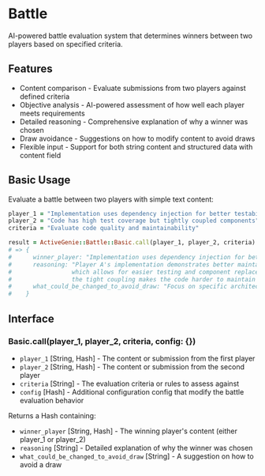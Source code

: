 # Battle
AI-powered battle evaluation system that determines winners between two players based on specified criteria.

## Features
- Content comparison - Evaluate submissions from two players against defined criteria
- Objective analysis - AI-powered assessment of how well each player meets requirements
- Detailed reasoning - Comprehensive explanation of why a winner was chosen
- Draw avoidance - Suggestions on how to modify content to avoid draws
- Flexible input - Support for both string content and structured data with content field

## Basic Usage
Evaluate a battle between two players with simple text content:

```ruby
player_1 = "Implementation uses dependency injection for better testability"
player_2 = "Code has high test coverage but tightly coupled components"
criteria = "Evaluate code quality and maintainability"

result = ActiveGenie::Battle::Basic.call(player_1, player_2, criteria)
# => {
#      winner_player: "Implementation uses dependency injection for better testability",
#      reasoning: "Player A's implementation demonstrates better maintainability through dependency injection, 
#                 which allows for easier testing and component replacement. While Player B has good test coverage, 
#                 the tight coupling makes the code harder to maintain and modify.",
#      what_could_be_changed_to_avoid_draw: "Focus on specific architectural patterns and design principles"
#    }
```

## Interface
### Basic.call(player_1, player_2, criteria, config: {})
- `player_1` [String, Hash] - The content or submission from the first player
- `player_2` [String, Hash] - The content or submission from the second player
- `criteria` [String] - The evaluation criteria or rules to assess against
- `config` [Hash] - Additional configuration config that modify the battle evaluation behavior

Returns a Hash containing:
- `winner_player` [String, Hash] - The winning player's content (either player_1 or player_2)
- `reasoning` [String] - Detailed explanation of why the winner was chosen
- `what_could_be_changed_to_avoid_draw` [String] - A suggestion on how to avoid a draw